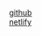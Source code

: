 
[github](https://gleensea.github.io/HTMLCSSHardCoding)<br>
[netlify](https://leeyt0402.netlify.app)
